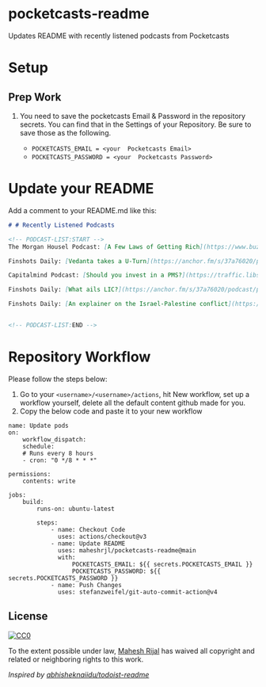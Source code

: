 # pocketcasts-readme
Updates README with recently listened podcasts from Pocketcasts

# Setup

## Prep Work

1. You need to save the pocketcasts Email & Password in the repository secrets. You can find that in the Settings of your Repository. Be sure to save those as the following.

    - `POCKETCASTS_EMAIL = <your  Pocketcasts Email>`
    - `POCKETCASTS_PASSWORD = <your  Pocketcasts Password>`

# Update your README

Add a comment to your README.md like this:

```markdown
# # Recently Listened Podcasts

<!-- PODCAST-LIST:START -->
The Morgan Housel Podcast: [A Few Laws of Getting Rich](https://www.buzzsprout.com/2144602/13767885-a-few-laws-of-getting-rich.mp3)

Finshots Daily: [Vedanta takes a U-Turn](https://anchor.fm/s/37a76020/podcast/play/77182281/https%3A%2F%2Fd3ctxlq1ktw2nl.cloudfront.net%2Fstaging%2F2023-9-13%2Fe9589da3-17e8-512e-976d-0d854dd9591b.mp3)

Capitalmind Podcast: [Should you invest in a PMS?](https://traffic.libsyn.com/secure/capitalmind/CM_EP_69_1010.mp3?dest-id=1084508)

Finshots Daily: [What ails LIC?](https://anchor.fm/s/37a76020/podcast/play/77134228/https%3A%2F%2Fd3ctxlq1ktw2nl.cloudfront.net%2Fstaging%2F2023-9-12%2Fef6fa64f-6437-3049-8a2a-83d73011b761.mp3)

Finshots Daily: [An explainer on the Israel-Palestine conflict](https://anchor.fm/s/37a76020/podcast/play/77105023/https%3A%2F%2Fd3ctxlq1ktw2nl.cloudfront.net%2Fstaging%2F2023-9-12%2Ffa5d708c-4269-1e38-7ad0-c87c396e13fe.mp3)


<!-- PODCAST-LIST:END -->
```

# Repository Workflow

Please follow the steps below:

1. Go to your `<username>/<username>/actions`, hit New workflow, set up a workflow yourself, delete all the default content github made for you.
2. Copy the below code and paste it to your new workflow


```
name: Update pods
on:
    workflow_dispatch:
    schedule:
    # Runs every 8 hours
    - cron: "0 */8 * * *"

permissions:
    contents: write

jobs:
    build:
        runs-on: ubuntu-latest

        steps:
            - name: Checkout Code
              uses: actions/checkout@v3
            - name: Update README
              uses: maheshrjl/pocketcasts-readme@main
              with:
                  POCKETCASTS_EMAIL: ${{ secrets.POCKETCASTS_EMAIL }}
                  POCKETCASTS_PASSWORD: ${{ secrets.POCKETCASTS_PASSWORD }}
            - name: Push Changes
              uses: stefanzweifel/git-auto-commit-action@v4
```


## License

[![CC0](https://licensebuttons.net/p/zero/1.0/88x31.png)](https://creativecommons.org/publicdomain/zero/1.0/)

To the extent possible under law, [Mahesh Rijal](https://maheshrjl.com/) has waived all copyright and related or neighboring rights to this work.

_Inspired by [abhisheknaiidu/todoist-readme](https://github.com/abhisheknaiidu/todoist-readme)_
